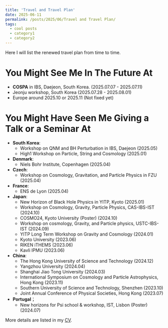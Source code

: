 ```yaml
---
title: 'Travel and Travel Plan'
date: 2025-06-11
permalink: /posts/2025/06/Travel and Travel Plan/
tags:
  - cool posts
  - category1
  - category2
---
```


Here I will list the renewed travel plan from time to time. 

You Might See Me In The Future At
======
* **COSPA** in IBS, Daejeon, South Korea. (2025.07.07 - 2025.07.11)
* Jeonju workshop, South Korea (2025.07.28 - 2025.08.01)
* Europe around 2025.10 or 2025.11 (Not fixed yet) 

You Might Have Seen Me Giving a Talk or a Seminar At
======
* **South Korea**:
  - Workshop on QNM and BH Perturbation in IBS, Daejeon (2025.05)
  - High1 Workshop on Particle, String and Cosmology (2025.01)
* **Denmark**:
  - Niels Bohr Institute, Copenhagen (2025.04)
* **Czech**:
  - Workshop on Cosmology, Gravitation, and Particle Physics in FZU (2025.04)
* **France**:
  - ENS de Lyon (2025.04)
* **Japan**:
  - New Horizon of Black Hole Physics in YITP, Kyoto (2025.01)
  - Workshop on Cosmology, Gravity, Particle Physics, CAS-IBS-IST (2024.10)
  - COSMO24, Kyoto University (Poster) (2024.10)
  - Workshop on cosmology, Gravity, and Particle physics, USTC-IBS-IST (2024.09)
  - YITP Long Term Workshop on Gravity and Cosmology (2024.01)
  - Kyoto University (2023.06)
  - RIKEN iTHEMS (2023.06)
  - Kavli IPMU (2023.06)
* **China**:
  - The Hong Kong University of Science and Technology (2024.12)
  - Yangzhou University (2024.04)
  - Shanghai Jiao Tong University (2024.03)
  - International Symposium on Cosmology and Particle Astrophysics, Hong Kong (2023.11)
  - Southern University of Science and Technology, Shenzhen (2023.10)
  - Joint Annual Conference of Physical Societies, Hong Kong (2023.07)
* **Portugal**；
  - New horizons for Psi school & workshop, IST, Lisbon (Poster) (2024.07)
 
More details are listed in my [CV](/assets/Your_new_CV.pdf).


